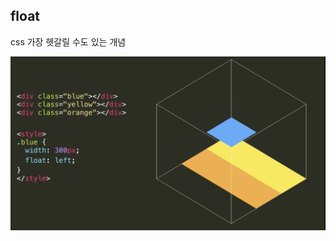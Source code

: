 ## float

css  가장 헷갈릴 수도 있는 개념

![image-20200225223150303](float.assets/image-20200225223150303.png)

